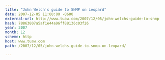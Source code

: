 ```yaml
---
title: "John Welch's guide to SNMP on Leopard"
date: 2007-12-05 11:00:00 -0600
external-url: http://www.tuaw.com/2007/12/05/john-welchs-guide-to-snmp-on-leopard/
hash: 78863807a5af1e44a96ff88136c03f26
year: 2007
month: 12
scheme: http
host: www.tuaw.com
path: /2007/12/05/john-welchs-guide-to-snmp-on-leopard/

---
```



